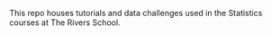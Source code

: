 This repo houses tutorials and data challenges used in the Statistics courses at The Rivers School.
